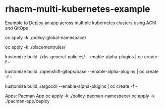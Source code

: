 # rhacm-multi-kubernetes-example

Example to Deploy an app across multiple kubernetes clusters using ACM and GitOps

oc apply -k ./policy-global-namespace/

oc apply -k ./placementrules/

kustomize build ./xks-general-policies/ --enable-alpha-plugins | oc create -f -

kustomize build ./openshift-gitops/base --enable-alpha-plugins | oc create -f -

kustomize build ./argocd/ --enable-alpha-plugins | oc create -f -

Apps:
Pacman App
oc apply -k ./policy-pacman-namespace/
oc apply -k ./pacman-app/deploy
